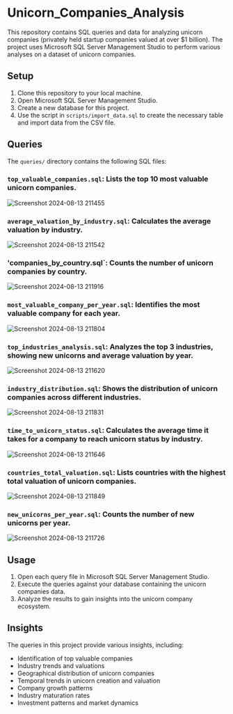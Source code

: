 # Unicorn_Companies_Analysis

This repository contains SQL queries and data for analyzing unicorn companies (privately held startup companies valued at over \$1 billion). The project uses Microsoft SQL Server Management Studio to perform various analyses on a dataset of unicorn companies.


## Setup

1. Clone this repository to your local machine.
2. Open Microsoft SQL Server Management Studio.
3. Create a new database for this project.
4. Use the script in `scripts/import_data.sql` to create the necessary table and import data from the CSV file.

## Queries

The `queries/` directory contains the following SQL files:

### `top_valuable_companies.sql`: Lists the top 10 most valuable unicorn companies.
![Screenshot 2024-08-13 211455](https://github.com/user-attachments/assets/55587d3a-8b9b-4459-9866-00cb8732ab63)

### `average_valuation_by_industry.sql`: Calculates the average valuation by industry.
![Screenshot 2024-08-13 211542](https://github.com/user-attachments/assets/90808774-2d8a-47a0-8231-71aac5377921)


### 'companies_by_country.sql`: Counts the number of unicorn companies by country.
![Screenshot 2024-08-13 211916](https://github.com/user-attachments/assets/a09e823f-0208-4e78-8393-d30af8aba8dc)


### `most_valuable_company_per_year.sql`: Identifies the most valuable company for each year.

![Screenshot 2024-08-13 211804](https://github.com/user-attachments/assets/35caf413-5ae8-42b5-a5f4-c970bbf846bb)

### `top_industries_analysis.sql`: Analyzes the top 3 industries, showing new unicorns and average valuation by year.
![Screenshot 2024-08-13 211620](https://github.com/user-attachments/assets/b148028e-2248-4208-aeee-5af2a3035116)

### `industry_distribution.sql`: Shows the distribution of unicorn companies across different industries.
![Screenshot 2024-08-13 211831](https://github.com/user-attachments/assets/fe39e87d-d061-4e82-a98f-bcb96554208e)

### `time_to_unicorn_status.sql`: Calculates the average time it takes for a company to reach unicorn status by industry.
![Screenshot 2024-08-13 211646](https://github.com/user-attachments/assets/5725e61b-d390-4bf8-b94a-66df8d054884)

### `countries_total_valuation.sql`: Lists countries with the highest total valuation of unicorn companies.
![Screenshot 2024-08-13 211849](https://github.com/user-attachments/assets/c945cc00-255d-4df0-87b4-77f1e65a06ee)

### `new_unicorns_per_year.sql`: Counts the number of new unicorns per year.
![Screenshot 2024-08-13 211726](https://github.com/user-attachments/assets/7f41b5fb-fc36-4d8f-ae98-cd7cb161e048)

## Usage

1. Open each query file in Microsoft SQL Server Management Studio.
2. Execute the queries against your database containing the unicorn companies data.
3. Analyze the results to gain insights into the unicorn company ecosystem.

## Insights

The queries in this project provide various insights, including:

- Identification of top valuable companies
- Industry trends and valuations
- Geographical distribution of unicorn companies
- Temporal trends in unicorn creation and valuation
- Company growth patterns
- Industry maturation rates
- Investment patterns and market dynamics
